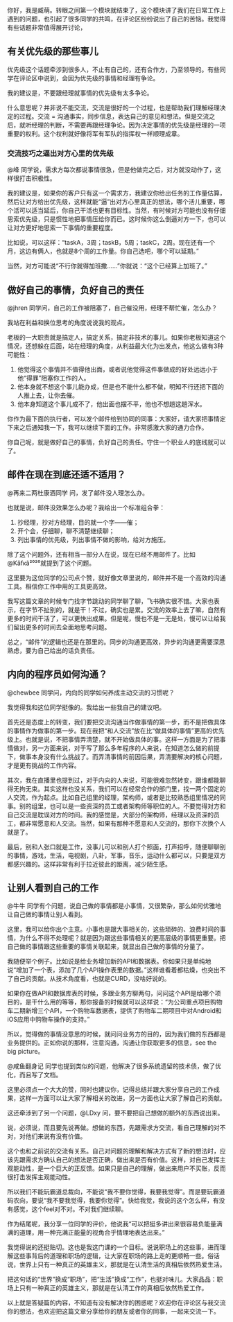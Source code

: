 你好，我是臧萌。转眼之间第一个模块就结束了，这个模块讲了我们在日常工作上遇到的问题，也引起了很多同学的共鸣，在评论区纷纷说出了自己的苦恼。我觉得有些话题非常值得展开讨论，

## 有关优先级的那些事儿

优先级这个话题牵涉到很多人，不止有自己的，还有合作方，乃至领导的。有些同学在评论区中说到，会因为优先级的事情和经理有争论。

我的建议是，不要跟经理就事情的优先级有太多争论。

什么意思呢？并非说不能交流，交流是很好的一个过程，也是帮助我们理解经理决定的过程。交流 = 沟通事实，同步信息，表达自己的意见和想法。但是交流之后，就听经理的判断，不需要再跟经理争论。因为决定事情的优先级是经理的一项重要的权利。这个权利就好像将军有军队的指挥权一样顺理成章。

### 交流技巧之逼出对方心里的优先级

@峰 同学说，需求方每次都说事情很急，但是他做完之后，对方就没动作了，这样很打击积极性。

我的建议是，如果你的客户只有这一个需求方，我建议你给出任务的工作量估算，然后让对方给出优先级，这样就能“逼”出对方心里真正的想法，哪个活儿重要，哪个活可以适当延后，你自己干活也更有目标性。当然，有时候对方可能也没有仔细思索优先级，只是惯性地把事情压给你而已。这时候你这么倒逼对方一下，也可以让对方更好地思索一下事情的重要程度。

比如说，可以这样：“taskA，3周；taskB，5周；taskC，2周。现在还有一个月，这边有俩人，也就是8个周的工作量。你自己选吧，哪个可以延期。”

当然，对方可能说“不行你就得加班撒……”你就说：“这个已经算上加班了。”

## 做好自己的事情，负好自己的责任

@jhren 同学问，自己的工作被阻塞了，自己催没用，经理不帮忙催，怎么办？

我站在利益和换位思考的角度说说我的观点。

老板的一大职责就是搞定人，搞定关系，搞定非技术的事儿。如果你老板知道这个情况，还想躲在后面，站在经理的角度，从利益最大化为出发点，他这么做有3种可能性：

1. 他觉得这个事情并不值得他出面，或者说他觉得这件事做成的好处远远小于他“得罪”阻塞你工作的人。
2. 他本身就不想这个事儿能办成，但是也不能什么都不做，明知不行还把下面的人推上去，让你去催。
3. 他本身知道这个事儿成不了，他出面也摆不平，他也不想趟这趟浑水。

你作为最下面的执行者，可以发个邮件给到协同的同事：大家好，请大家把事情定下来之后通知我一下，我可以继续下面的工作。非常感激大家的通力合作。

你自己呢，就是做好自己的事情，负好自己的责任。守住一个职业人的底线就可以了。

## 邮件在现在到底还适不适用？

@再来二两杜康酒同学 问，发了邮件没人理怎么办。

也就是说，邮件没效果怎么办呢？我给出一个标准组合拳：

1. 抄经理，抄对方经理，目的就一个字——催；
2. 开个会，仔细聊，聊不清楚继续聊；
3. 列出事情的优先级，列出事情不做的影响，给对方施压。

除了这个问题外，还有相当一部分人在说，现在已经不用邮件了。比如@Kǎfκã²⁰²⁰就提到了这个问题。

这里要为这位同学的公司点个赞，就好像文章里说的，邮件并不是一个高效的沟通工具。相信你工作中用的工具更高效。

我写这篇文章的时候专门找字节跳动的同学聊了聊，飞书确实很不错。大家也表示，在字节不扯别的，就是干！不过，确实也是累。交流的效率上去了嘛，自然有更多的时间干活了，可以更快出成果。但是呢，慢也不是一无是处，慢可以让给我们留出更多的时间去全面地思考问题。

总之，“邮件”的逻辑也还是在那里的。同步的沟通更高效，异步的沟通更需要深思熟虑，要为自己给出的话负责任。

## 内向的程序员如何沟通？

@chewbee 同学问，内向的同学如何养成主动交流的习惯呢？

我觉得我和这位同学挺像的。我给出一些我自己的建议吧。

首先还是态度上的转变，我们要把交流沟通当作做事情的第一步，而不是把做具体的事情作为做事的第一步。现在我把“和人交流”放在比“做具体的事情”更高的优先级上。也就是说，不把事情弄清楚，就不开始做具体的事。这样一方面是为了把事情做对，另一方面来说，对于写了那么多年程序的人来说，在知道怎么做的前提下，做事本身没有什么挑战了。而弄清事情的前因后果，弄清要解决的核心问题，才是更有挑战的工作内容。

其次，我在直播里也提到过，对于内向的人来说，可能很难忽然转变，跟谁都能聊得无拘无束。其实这样也没关系，我们可以在经常合作的部门里，找一两个固定的人交流，作为起点。比如自己组里的经理，架构师，或者是比较熟悉组里情况的同事。别的组里，也可以是一些资深的员工或者架构师等职位的人。不要觉得对方和自己交流是耽误对方的时间。我的感觉是，大部分的架构师，经理以及资深的员工，都非常愿意和人交流。当然，如果有那种不愿意和人交流的，那你下次换个人就是了。

最后，别和人张口就是工作，没事儿可以和别人打个照面，打声招呼，随便聊聊别的事情，游戏，生活，电视剧，八卦，军事，音乐，运动什么都可以，只要是双方都感兴趣的。这样非常有利于拉近彼此的距离，减少陌生感。

## 让别人看到自己的工作

@牛牛 同学有个问题，说自己做的事情都是小事情，又很繁杂，那么如何优雅地让自己做的事情让别人看到。

这里，我可以给你出个主意。小事也是跟大事相关的，这些琐碎的、浪费时间的事情，为什么不得不处理呢？就是因为跟这些事情相关的更高层级的事情更重要。把自己做的事情跟这些重要的事情关联起来，就显出自己做的事情的分量了。

我随便举个例子。比如说是给业务增加新的API和数据表。你如果只是单纯地说“增加了一个表，添加了几个API操作表里的数据。”这样谁看着都枯燥，也突出不了自己的贡献。从技术角度看，也就是CURD，没啥好说的。

如果你在做API和数据库表的时候，多跟业务方聊两句，问问这个API是给哪个项目的，是干什么用的等等，那你报备的时候就可以这样说：“为公司重点项目购物车二期新增三个API，一个购物车数据表，提供了购物车二期项目中对Android和iOS应用中购物车操作的支持。”

所以，觉得做的事情没意思的时候，就问问业务方的目的，因为我们做的东西都是业务提供的。正如你说的那样，注意沟通，沟通让你获取更多的信息，see the big picture。

@咸鱼翻身记 同学也提到类似的问题，他解决了很多系统遗留的技术债，做了优化，而且写了文档。

这里必须点一个大大的赞，同时也建议你，记得总结并跟大家分享自己的工作成果，这样一方面可以让大家了解相关的改进，另一方面也让大家了解自己的贡献。

这还牵涉到了另一个问题，@LDxy 问，要不要把自己想做的额外的东西说出来。

说，必须说，而且要先说再做。想做的东西，先跟需求方交流，看自己理解的对不对，对他们来说有没有价值。

这个也和之前说的交流有关系。自己对问题的理解和解决方式有了新的想法时，应该先跟需求方确认自己的想法是否正确，做出来是否有价值。这样，对自己发挥主观能动性，是一个巨大的正反馈。如果只是自己的理解，做出来用户不买账，反而很打击发挥主观能动性。

所以我们不能玩霸道总裁向，不能说“我不要你觉得，我要我觉得”。而是要玩霸道码农向，要说“我不要我觉得，我要你觉得”。快给我觉，我说的这个怎么样，有没有感觉，这个feel对不对。不对我们继续聊。

作为结尾呢，我分享一位同学的评价，他说我“可以把挺多讲出来很容易负能量满满的道理，用一种充满正能量的视角合乎情理地表达出来。”

我觉得说的还挺贴切。这也是我这门课的一个目标。说说职场上的这些事，进而理解这些事背后的道理和职场的逻辑，让大家在职场的路上走的更顺畅一些。俗话说，世界上只有一种真正的英雄主义，那就是在认清生活的真相后依然热爱生活。

把这句话的“世界”换成“职场”，把“生活”换成“工作”，也挺对味儿。大家品品：职场上只有一种真正的英雄主义，那就是在认清工作的真相后依然热爱工作。

以上就是答疑篇的内容，不知道有没有解决你的困惑呢？欢迎你在评论区与我交流你的想法，也欢迎把这篇文章分享给你的朋友或者你的同事，一起来交流一下。